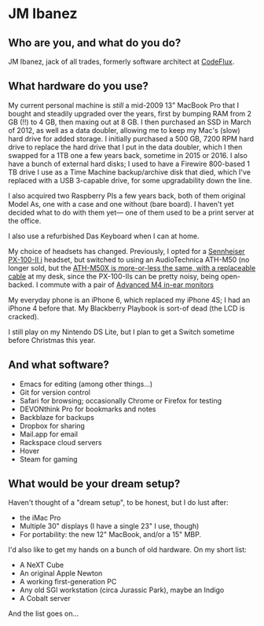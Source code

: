 # JM Ibanez

##  Who are you, and what do you do?

JM Ibanez, jack of all trades, formerly software architect at
[CodeFlux](http://www.teamcodeflux.com/).

## What hardware do you use?

My current personal machine is *still* a mid-2009 13" MacBook Pro that
I bought and steadily upgraded over the years, first by bumping RAM
from 2 GB (!!)  to 4 GB, then maxing out at 8 GB. I then purchased an
SSD in March of 2012, as well as a data doubler, allowing me to keep
my Mac's (slow) hard drive for added storage. I initially purchased a
500 GB, 7200 RPM hard drive to replace the hard drive that I put in
the data doubler, which I then swapped for a 1TB one a few years back,
sometime in 2015 or 2016. I also have a bunch of external hard disks;
I used to have a Firewire 800-based 1 TB drive I use as a Time Machine
backup/archive disk that died, which I've replaced with a USB
3-capable drive, for some upgradability down the line.

I also acquired two Raspberry PIs a few years back, both of them
original Model As, one with a case and one without (bare board). I
haven't yet decided what to do with them yet&mdash; one of them used
to be a print server at the office.

I also use a refurbished Das Keyboard when I can at home.

My choice of headsets has changed. Previously, I opted for a
[Sennheiser PX-100-II
i](https://www.amazon.com/Sennheiser-PX-100-II-Supra-Aural-Headset/dp/B003WV8PKG)
headset, but switched to using an AudioTechnica ATH-M50 (no longer
sold, but the [ATH-M50X is more-or-less the same, with a replaceable
cable](https://www.amazon.com/Audio-Technica-ATH-M50x-Professional-Monitor-Headphones/dp/B00HVLUR86/ref=sr_1_3?ie=UTF8&qid=1526327239&sr=8-3&keywords=audiotechnica+ath-m50)
at my desk, since the PX-100-IIs can be pretty noisy, being
open-backed. I commute with a pair of [Advanced M4 in-ear
monitors](https://www.amazon.com/M4-Headphones-Controller-Tangle-Free-Sound/dp/B071JRHDL7)

My everyday phone is an iPhone 6, which replaced my iPhone 4S; I had
an iPhone 4 before that. My Blackberry Playbook is sort-of dead (the
LCD is cracked).

I still play on my Nintendo DS Lite, but I plan to get a Switch
sometime before Christmas this year.

## And what software?

* Emacs for editing (among other things...)
* Git for version control
* Safari for browsing; occasionally Chrome or Firefox for testing
* DEVONthink Pro for bookmarks and notes
* Backblaze for backups
* Dropbox for sharing
* Mail.app for email
* Rackspace cloud servers
* Hover
* Steam for gaming

## What would be your dream setup?

Haven't thought of a "dream setup", to be honest, but I do lust after:

* the iMac Pro
* Multiple 30" displays (I have a single 23" I use, though)
* For portability: the new 12" MacBook, and/or a 15" MBP.

I'd also like to get my hands on a bunch of old hardware. On my short
list:

* A NeXT Cube
* An original Apple Newton
* A working first-generation PC
* Any old SGI workstation (circa Jurassic Park), maybe an Indigo
* A Cobalt server

And the list goes on...
